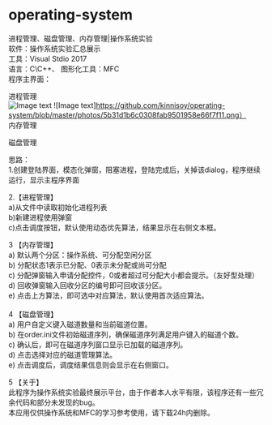 # operating-system
进程管理、磁盘管理、内存管理|操作系统实验<br>
软件：操作系统实验汇总展示<br>
工具：Visual Stdio 2017<br>
语言：C\C++、   图形化工具：MFC<br>
程序主界面：<br>
  
进程管理<br>
  ![Image text]( https://github.com/kinnisoy/operating-system/blob/master/photos/5b31d1b6c0308fab9501958e66f7f11.png)
![Image text]https://github.com/kinnisoy/operating-system/blob/master/photos/5b31d1b6c0308fab9501958e66f7f11.png）<br>
内存管理<br>
 
磁盘管理<br>
 
思路：<br>
1.创建登陆界面，模态化弹窗，阻塞进程，登陆完成后，关掉该dialog，程序继续运行，显示主程序界面<br>

2.【进程管理】<br>
	a)从文件中读取初始化进程列表<br>
	b)新建进程使用弹窗<br>
	c)点击调度按钮，默认使用动态优先算法，结果显示在右侧文本框。<br>

3	【内存管理】<br>
a)	默认两个分区：操作系统、可分配空闲分区<br>
b)	分配状态1表示已分配、0表示未分配或尚可分配<br>
c)	分配弹窗输入申请分配控件，0或者超过可分配大小都会提示。（友好型处理）<br>
d)	回收弹窗输入回收分区的编号即可回收该分区。<br>
e)	点击上方算法，即可选中对应算法，默认使用首次适应算法。<br>
<br>
4	【磁盘管理】<br>
a)	用户自定义键入磁道数量和当前磁道位置。<br>
b)	在order.ini文件初始磁道序列，确保磁道序列满足用户键入的磁道个数。<br>
c)	确认后，即可在磁道序列窗口显示已加载的磁道序列。<br>
d)	点击选择对应的磁道管理算法。<br>
e)	点击调度后，调度结果信息则会显示在右侧窗口。<br>

5	【关于】<br>
	此程序为操作系统实验最终展示平台，由于作者本人水平有限，该程序还有一些冗余代码和部分未发现的bug。<br>
	本应用仅供操作系统和MFC的学习参考使用，请下载24h内删除。<br>

